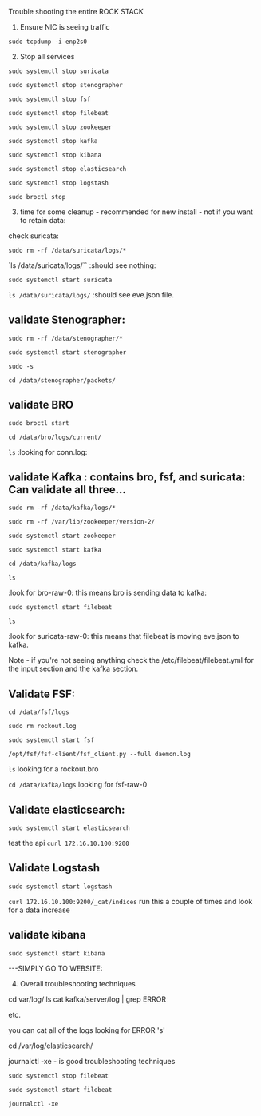 Trouble shooting the entire ROCK STACK

1. Ensure NIC is seeing traffic

`sudo tcpdump -i enp2s0`

2. Stop all services

  `sudo systemctl stop suricata`

   `sudo systemctl stop stenographer`

   `sudo systemctl stop fsf`

   `sudo systemctl stop filebeat`

   `sudo systemctl stop zookeeper`

   `sudo systemctl stop kafka`

   `sudo systemctl stop kibana`

   `sudo systemctl stop elasticsearch`

   `sudo systemctl stop logstash`

   `sudo broctl stop`

3. time for some cleanup - recommended for new install - not if you want to retain data:

check suricata:

`sudo rm -rf /data/suricata/logs/*`

`ls /data/suricata/logs/``
:should see nothing:

`sudo systemctl start suricata`

`ls /data/suricata/logs/`
:should see eve.json file.

## validate Stenographer:

`sudo rm -rf /data/stenographer/*`

`sudo systemctl start stenographer`

`sudo -s`

`cd /data/stenographer/packets/`

## validate BRO

`sudo broctl start`

`cd /data/bro/logs/current/`

`ls`
:looking for conn.log:


## validate Kafka : contains bro, fsf, and suricata: Can validate all three...

`sudo rm -rf /data/kafka/logs/*`

`sudo rm -rf /var/lib/zookeeper/version-2/`

`sudo systemctl start zookeeper`

`sudo systemctl start kafka`

`cd /data/kafka/logs`

`ls`

:look for bro-raw-0: this means bro is sending data to kafka:

`sudo systemctl start filebeat`

`ls`

:look for suricata-raw-0: this means that filebeat is moving eve.json to kafka.

Note - if you're not seeing anything check the /etc/filebeat/filebeat.yml for the input section and the kafka section.


## Validate FSF:

`cd /data/fsf/logs`

`sudo rm rockout.log`

`sudo systemctl start fsf`

`/opt/fsf/fsf-client/fsf_client.py --full daemon.log`

`ls`
looking for a rockout.bro

`cd /data/kafka/logs`
looking for fsf-raw-0

## Validate elasticsearch:

`sudo systemctl start elasticsearch`

test the api
`curl 172.16.10.100:9200`

## Validate Logstash
`sudo systemctl start logstash`

`curl 172.16.10.100:9200/_cat/indices` run this a couple of times and look for a data increase

## validate kibana

`sudo systemctl start kibana`

---SIMPLY GO TO WEBSITE:

4. Overall troubleshooting techniques

cd var/log/
ls
cat kafka/server/log | grep ERROR

etc.

you can cat all of the logs looking for ERROR 's'

cd /var/log/elasticsearch/



journalctl -xe - is good troubleshooting techniques

`sudo systemctl stop filebeat`

`sudo systemctl start filebeat`

`journalctl -xe`
